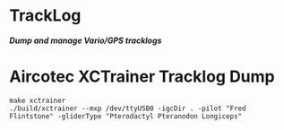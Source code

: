 TrackLog <!-- omit in toc -->
===

***Dump and manage Vario/GPS tracklogs***

# Aircotec XCTrainer Tracklog Dump
```
make xctrainer
./build/xctrainer --mxp /dev/ttyUSB0 -igcDir . -pilot "Fred Flintstone" -gliderType "Pterodactyl Pteranodon Longiceps"
```
